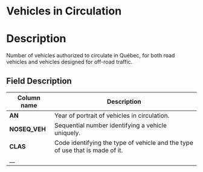 
Vehicles in Circulation
=========================

# Description #  
Number of vehicles authorized to circulate in Québec, for both road vehicles and vehicles designed for off-road traffic.

## Field Description ## 

| Column name | Description |
|-------------|-------------|
| __AN__      | Year of portrait of vehicles in circulation.|
| __NOSEQ_VEH__  | Sequential number identifying a vehicle uniquely. |
| __CLAS__   | Code identifying the type of vehicle and the type of use that is made of it.|
| __
